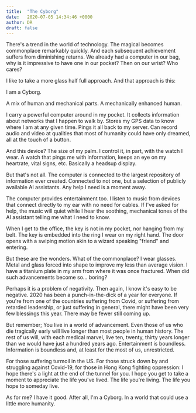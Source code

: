 ```yaml
---
title:  "The Cyborg"
date:   2020-07-05 14:34:46 +0000
author: DR
draft: false
---
```


There's a trend in the world of technology. The magical becomes commonplace remarkably quickly. And each subsequent achievement suffers from diminishing returns. We already had a computer in our bag, why is it impressive to have one in our pocket? Then on our wrist? Who cares?

I like to take a more glass half full approach. And that approach is this:

I am a Cyborg.

A mix of human and mechanical parts. A mechanically enhanced human.

I carry a powerful computer around in my pocket. It collects information about networks that I happen to walk by. Stores my GPS data to know where I am at any given time. Pings it all back to my server. Can record audio and video at qualities that most of humanity could have only dreamed, all at the touch of a button.

And this device? The size of my palm. I control it, in part, with the watch I wear. A watch that pings me with information, keeps an eye on my heartrate, vital signs, etc. Basically a headsup display.

But that's not all. The computer is connected to the largest repository of information ever created. Connected to not one, but a selection of publicly available AI assistants. Any help I need is a moment away.

The computer provides entertainment too. I listen to music from devices that connect directly to my ear with no need for cables. If I've asked for help, the music will quiet while I hear the soothing, mechanical tones of the AI assistant telling me what I need to know.

When I get to the office, the key is not in my pocket, nor hanging from my belt. The key is embedded into the ring I wear on my right hand. The door opens with a swiping motion akin to a wizard speaking "friend" and entering.

But these are the wonders. What of the commonplace? I wear glasses. Metal and glass forced into shape to improve my less than average vision. I have a titanium plate in my arm from where it was once fractured. When did such advancements become so... boring?

Perhaps it is a problem of negativity. Then again, I know it's easy to be negative. 2020 has been a punch-in-the-dick of a year for everyone. If you're from one of the countries suffering from Covid, or suffering from retarded leadership, or just suffering in general, there might have been very few blessings this year. There may be fewer still coming up.

But remember; You live in a world of advancement. Even those of us who die tragically early will live longer than most people in human history. The rest of us will, with each medical marvel, live ten, twenty, thirty years longer than we would have just a hundred years ago. Entertainment is boundless. Information is boundless and, at least for the most of us, unrestricted.

For those suffering turmoil in the US. For those struck down by and struggling against Covid-19, for those in Hong Kong fighting oppression: I hope there's a light at the end of the tunnel for you. I hope you get to take a moment to appreciate the life you've lived. The life you're living. The life you hope to someday live.

As for me? I have it good. After all, I'm a Cyborg. In a world that could use a little more humanity.
